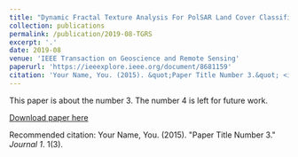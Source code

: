 ```yaml
---
title: "Dynamic Fractal Texture Analysis For PolSAR Land Cover Classification"
collection: publications
permalink: /publication/2019-08-TGRS
excerpt: '.'
date: 2019-08
venue: 'IEEE Transaction on Geoscience and Remote Sensing'
paperurl: 'https://ieeexplore.ieee.org/document/8681159'
citation: 'Your Name, You. (2015). &quot;Paper Title Number 3.&quot; <i>Journal 1</i>. 1(3).'
---
```

This paper is about the number 3. The number 4 is left for future work.

[Download paper here](https://ieeexplore.ieee.org/document/8681159)

Recommended citation: Your Name, You. (2015). "Paper Title Number 3." <i>Journal 1</i>. 1(3).